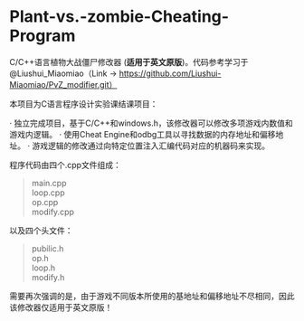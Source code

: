 # Plant-vs.-zombie-Cheating-Program


C/C++语言植物大战僵尸修改器 (**适用于英文原版**)。代码参考学习于@Liushui_Miaomiao（Link -> https://github.com/Liushui-Miaomiao/PvZ_modifier.git）

本项目为C语言程序设计实验课结课项目：   

· 独立完成项目，基于C/C++和windows.h，该修改器可以修改多项游戏内数值和游戏内逻辑。
· 使用Cheat Engine和odbg工具以寻找数据的内存地址和偏移地址。
· 游戏逻辑的修改通过向特定位置注入汇编代码对应的机器码来实现。

程序代码由四个.cpp文件组成：
>main.cpp  
>loop.cpp  
>op.cpp  
>modify.cpp

以及四个头文件：
>pubilic.h  
>op.h  
>loop.h  
>modify.h

需要再次强调的是，由于游戏不同版本所使用的基地址和偏移地址不尽相同，因此该修改器仅适用于英文原版！
